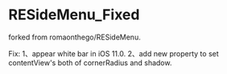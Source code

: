 # RESideMenu_Fixed

forked from romaonthego/RESideMenu.

Fix:
1、appear white bar in iOS 11.0.
2、add new property to set contentView's both of cornerRadius and shadow.
